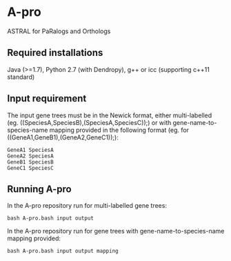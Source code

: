 # A-pro
ASTRAL for PaRalogs and Orthologs
## Required installations
Java (>=1.7), Python 2.7 (with Dendropy), g++ or icc (supporting c++11 standard)

## Input requirement
The input gene trees must be in the Newick format, either multi-labelled (eg. ((SpeciesA,SpeciesB),(SpeciesA,SpeciesC));) or with gene-name-to-species-name mapping provided in the following format (eg. for ((GeneA1,GeneB1),(GeneA2,GeneC1));):
```
GeneA1 SpeciesA
GeneA2 SpeciesA
GeneB1 SpeciesB
GeneC1 SpeciesC
```

## Running A-pro
In the A-pro repository run for multi-labelled gene trees:
```
bash A-pro.bash input output
```
In the A-pro repository run for gene trees with gene-name-to-species-name mapping provided:
```
bash A-pro.bash input output mapping
```
